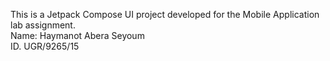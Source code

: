 This is a Jetpack Compose UI project developed for the Mobile Application lab assignment.  
Name: Haymanot Abera Seyoum  
ID. UGR/9265/15  
